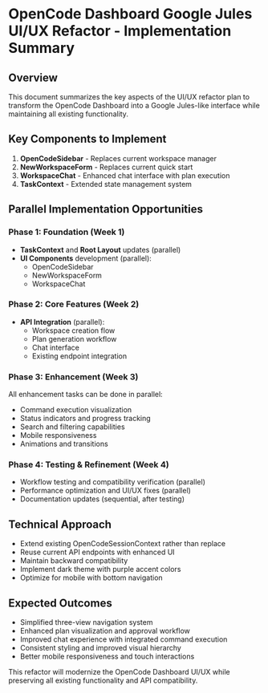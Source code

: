 # OpenCode Dashboard Google Jules UI/UX Refactor - Implementation Summary

## Overview
This document summarizes the key aspects of the UI/UX refactor plan to transform the OpenCode Dashboard into a Google Jules-like interface while maintaining all existing functionality.

## Key Components to Implement
1. **OpenCodeSidebar** - Replaces current workspace manager
2. **NewWorkspaceForm** - Replaces current quick start
3. **WorkspaceChat** - Enhanced chat interface with plan execution
4. **TaskContext** - Extended state management system

## Parallel Implementation Opportunities

### Phase 1: Foundation (Week 1)
- **TaskContext** and **Root Layout** updates (parallel)
- **UI Components** development (parallel):
  - OpenCodeSidebar
  - NewWorkspaceForm
  - WorkspaceChat

### Phase 2: Core Features (Week 2)
- **API Integration** (parallel):
  - Workspace creation flow
  - Plan generation workflow
  - Chat interface
  - Existing endpoint integration

### Phase 3: Enhancement (Week 3)
All enhancement tasks can be done in parallel:
- Command execution visualization
- Status indicators and progress tracking
- Search and filtering capabilities
- Mobile responsiveness
- Animations and transitions

### Phase 4: Testing & Refinement (Week 4)
- Workflow testing and compatibility verification (parallel)
- Performance optimization and UI/UX fixes (parallel)
- Documentation updates (sequential, after testing)

## Technical Approach
- Extend existing OpenCodeSessionContext rather than replace
- Reuse current API endpoints with enhanced UI
- Maintain backward compatibility
- Implement dark theme with purple accent colors
- Optimize for mobile with bottom navigation

## Expected Outcomes
- Simplified three-view navigation system
- Enhanced plan visualization and approval workflow
- Improved chat experience with integrated command execution
- Consistent styling and improved visual hierarchy
- Better mobile responsiveness and touch interactions

This refactor will modernize the OpenCode Dashboard UI/UX while preserving all existing functionality and API compatibility.